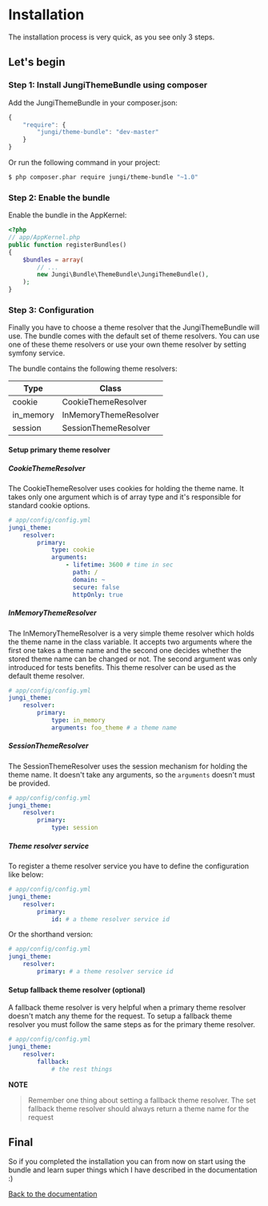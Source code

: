 Installation
============

The installation process is very quick, as you see only 3 steps.

Let's begin
-----------

### Step 1: Install JungiThemeBundle using composer

Add the JungiThemeBundle in your composer.json:

```js
{
    "require": {
        "jungi/theme-bundle": "dev-master"
    }
}
```

Or run the following command in your project:

```bash
$ php composer.phar require jungi/theme-bundle "~1.0"
```

### Step 2: Enable the bundle

Enable the bundle in the AppKernel:

```php
<?php
// app/AppKernel.php
public function registerBundles()
{
    $bundles = array(
        // ...
        new Jungi\Bundle\ThemeBundle\JungiThemeBundle(),
    );
}
```

### Step 3: Configuration

Finally you have to choose a theme resolver that the JungiThemeBundle will use. The bundle comes with the default set
of theme resolvers. You can use one of these theme resolvers or use your own theme resolver by setting symfony service.

The bundle contains the following theme resolvers:

Type | Class
---- | -----
cookie | CookieThemeResolver
in_memory | InMemoryThemeResolver
session | SessionThemeResolver

#### Setup primary theme resolver

##### CookieThemeResolver

The CookieThemeResolver uses cookies for holding the theme name. It takes only one argument which is of array type and
it's responsible for standard cookie options.

```yaml
# app/config/config.yml
jungi_theme:
    resolver:
        primary:
            type: cookie
            arguments:
                - lifetime: 3600 # time in sec
                  path: /
                  domain: ~
                  secure: false
                  httpOnly: true
```

##### InMemoryThemeResolver

The InMemoryThemeResolver is a very simple theme resolver which holds the theme name in the class variable. It accepts two
arguments where the first one takes a theme name and the second one decides whether the stored theme name can be changed
or not. The second argument was only introduced for tests benefits. This theme resolver can be used as the default theme
resolver.

```yaml
# app/config/config.yml
jungi_theme:
    resolver:
        primary:
            type: in_memory
            arguments: foo_theme # a theme name
```

##### SessionThemeResolver

The SessionThemeResolver uses the session mechanism for holding the theme name. It doesn't take any arguments, so the
`arguments` doesn't must be provided.

```yaml
# app/config/config.yml
jungi_theme:
    resolver:
        primary:
            type: session
```

##### Theme resolver service

To register a theme resolver service you have to define the configuration like below:

```yml
# app/config/config.yml
jungi_theme:
    resolver:
        primary:
            id: # a theme resolver service id
```

Or the shorthand version:

```yml
# app/config/config.yml
jungi_theme:
    resolver:
        primary: # a theme resolver service id
```

#### Setup fallback theme resolver (optional)

A fallback theme resolver is very helpful when a primary theme resolver doesn't match any theme for the request. To setup
a fallback theme resolver you must follow the same steps as for the primary theme resolver.

```yml
# app/config/config.yml
jungi_theme:
    resolver:
        fallback:
            # the rest things
```

**NOTE**

> Remember one thing about setting a fallback theme resolver. The set fallback theme resolver should always return
> a theme name for the request

Final
-----

So if you completed the installation you can from now on start using the bundle and learn super things which I have described
in the documentation :)

[Back to the documentation](https://github.com/piku235/JungiThemeBundle/tree/master/Resources/doc/index.md)
